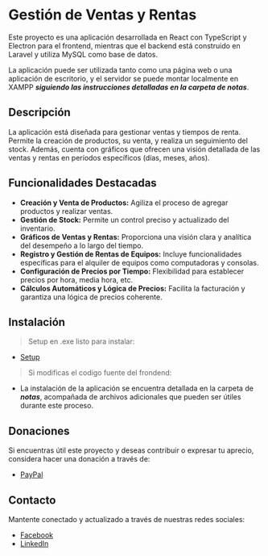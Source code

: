 # Gestión de Ventas y Rentas

Este proyecto es una aplicación desarrollada en React con TypeScript y Electron para el frontend, mientras que el backend está construido en Laravel y utiliza MySQL como base de datos.

La aplicación puede ser utilizada tanto como una página web o una aplicación de escritorio, y el servidor se puede montar localmente en XAMPP ***siguiendo las instrucciones detalladas en la carpeta de notas***.

## Descripción

La aplicación está diseñada para gestionar ventas y tiempos de renta. Permite la creación de productos, su venta, y realiza un seguimiento del stock. Además, cuenta con gráficos que ofrecen una visión detallada de las ventas y rentas en períodos específicos (días, meses, años).

## Funcionalidades Destacadas

- **Creación y Venta de Productos:** Agiliza el proceso de agregar productos y realizar ventas.
- **Gestión de Stock:** Permite un control preciso y actualizado del inventario.
- **Gráficos de Ventas y Rentas:** Proporciona una visión clara y analítica del desempeño a lo largo del tiempo.
- **Registro y Gestión de Rentas de Equipos:** Incluye funcionalidades específicas para el alquiler de equipos como computadoras y consolas.
- **Configuración de Precios por Tiempo:** Flexibilidad para establecer precios por hora, media hora, etc.
- **Cálculos Automáticos y Lógica de Precios:** Facilita la facturación y garantiza una lógica de precios coherente.

## Instalación

> Setup en .exe listo para instalar:

- [Setup](https://drive.google.com/file/d/1QQxlE7kzC2rgqVlZLw5Z8cceTro7jIL2/view?usp=sharing)

> Si modificas el codigo fuente del frondend:

- La instalación de la aplicación se encuentra detallada en la carpeta de ***notas***, acompañada de archivos adicionales que pueden ser útiles durante este proceso.

## Donaciones

Si encuentras útil este proyecto y deseas contribuir o expresar tu aprecio, considera hacer una donación a través de:

- [PayPal](https://www.paypal.me/Astralz)

## Contacto

Mantente conectado y actualizado a través de nuestras redes sociales:

- [Facebook](https://www.facebook.com/lAstralz)
- [LinkedIn](https://www.linkedin.com/in/edain-jesus-cortez-ceron-23b26b155)
